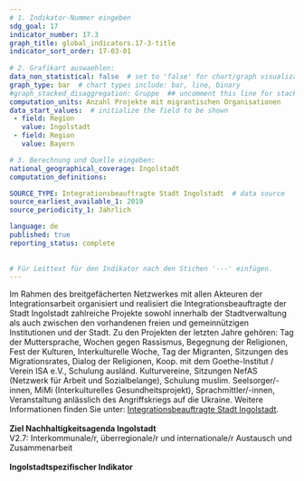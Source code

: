 ```yaml
---
# 1. Indikator-Nummer eingeben 
sdg_goal: 17 
indicator_number: 17.3
graph_title: global_indicators.17-3-title
indicator_sort_order: 17-03-01
 
# 2. Grafikart auswaehlen: 
data_non_statistical: false  # set to 'false' for chart/graph visualization 
graph_type: bar  # chart types include: bar, line, binary 
#graph_stacked_disaggregation: Gruppe  ## uncomment this line for stacked bars. eplace 'Geschlecht' with the field of aggregation. 
computation_units: Anzahl Projekte mit migrantischen Organisationen 
data_start_values:  # initialize the field to be shown  
 - field: Region 
   value: Ingolstadt 
 - field: Region 
   value: Bayern 

# 3. Berechnung und Quelle eingeben: 
national_geographical_coverage: Ingolstadt 
computation_definitions: 

SOURCE_TYPE: Integrationsbeauftragte Stadt Ingolstadt  # data source  
source_earliest_available_1: 2019
source_periodicity_1: Jährlich

language: de   
published: true 
reporting_status: complete
 
 
# Für Leittext für den Indikator nach den Stichen '---' einfügen. 
---
```

Im Rahmen des breitgefächerten Netzwerkes mit allen Akteuren der Integrationsarbeit organisiert und realisiert die Integrationsbeauftragte der Stadt Ingolstadt zahlreiche Projekte sowohl innerhalb der Stadtverwaltung als auch zwischen den vorhandenen freien und gemeinnützigen Institutionen und der Stadt. Zu den Projekten der letzten Jahre gehören: Tag der Muttersprache, Wochen gegen Rassismus, Begegnung der Religionen, Fest der Kulturen, Interkulturelle Woche, Tag der Migranten, Sitzungen des Migrationsrates, Dialog der Religionen, Koop. mit dem Goethe-Institut / Verein ISA e.V., Schulung ausländ. Kulturvereine, Sitzungen NefAS (Netzwerk für Arbeit und Sozialbelange), Schulung muslim. Seelsorger/-innen, MiMi (Interkulturelles Gesundheitsprojekt), Sprachmittler/-innen, Veranstaltung anlässlich des Angriffskriegs auf die Ukraine. Weitere Informationen finden Sie unter: <a href="https://www.ingolstadt.de/Leben/Diversit/Integration/Integrationsbeauftragte">Integrationsbeauftragte Stadt Ingolstadt</a>. <br>
<br>
<b>Ziel Nachhaltigkeitsagenda Ingolstadt</b><br>
V2.7: Interkommunale/r, überregionale/r und internationale/r Austausch und Zusammenarbeit<br>
<br>
<b>Ingolstadtspezifischer Indikator</b>
